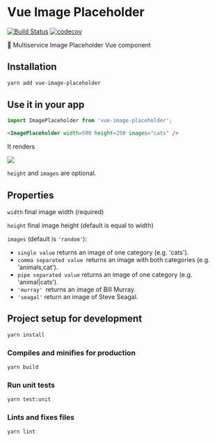 # Vue Image Placeholder

[![Build Status](https://travis-ci.org/astagi/vue-image-placeholder.svg?branch=master)](https://travis-ci.org/astagi/vue-image-placeholder) [![codecov](https://codecov.io/gh/astagi/vue-image-placeholder/branch/master/graph/badge.svg)](https://codecov.io/gh/astagi/vue-image-placeholder)

🌉 Multiservice Image Placeholder Vue component

## Installation

```sh
yarn add vue-image-placeholder
```

## Use it in your app

```ts
import ImagePlaceholder from 'vue-image-placeholder';
```

```html
<ImagePlaceholder width=500 height=250 images="cats" />
```

It renders

<img src="https://loremflickr.com/500/250/cats"/>

`height` and `images` are optional.

## Properties

`width` final image width (required)

`height` final image height (default is equal to width)

`images` (default is `'random'`):
  - `single value` returns an image of one category (e.g. 'cats').
  - `comma separated value `returns an image with both categories (e.g. 'animals,cat').
  - `pipe separated value` returns an image of one category (e.g. 'animal|cats').
  - `'murray' `returns an image of Bill Murray.
  - `'seagal'` return an image of Steve Seagal.

## Project setup for development

```sh
yarn install
```

### Compiles and minifies for production

```sh
yarn build
```

### Run unit tests

```sh
yarn test:unit
```

### Lints and fixes files

```sh
yarn lint
```
